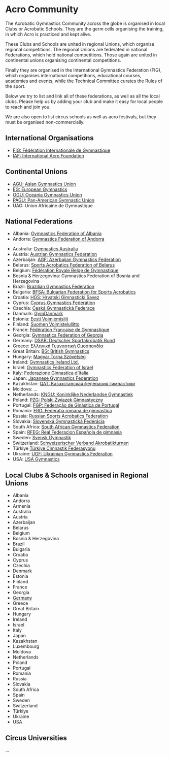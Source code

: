 # Acro Community

The Acrobatic Gymnastics Community across the globe is organised in local Clubs or Acrobatic Schools. They are the germ cells organising the training, in which Acro is practiced and kept alive. 

These Clubs and Schools are united in regional Unions, which organise regional competitions. The regional Unions are federated in national Federations, which hold national competitions. Those again are united in continental unions organising continental competitions. 

Finally they are organised in the International Gymnastics Federation (FIG), which organises international competitions, educational courses, academies and events, while the Technical Committee curates the Rules of the sport.  

Below we try to list and link all of these federations, as well as all the local clubs. Please help us by adding your club and make it easy for local people to reach and join you.

We are also open to list circus schools as well as acro festivals, but they must be organised non-commercially. 


## International Organisations

* [FIG: Fédération Internationale de Gymnastique](https://www.gymnastics.sport/)
* [IAF: International Acro Foundation](https://www.acrofoundation.com/)


## Continental Unions

* [AGU: Asian Gymnastics Union](https://agu-gymnastics.com/)
* [EG: European Gymnastics](https://www.europeangymnastics.com/)
* [OGU: Oceania Gymnastics Union](https://www.oceaniagymnastics.org/)
* [PAGU: Pan-American Gymnastic Union](https://upag-pagu.com/)
* UAG: Union Africaine de Gymnastique


## National Federations

* Albania: [Gymnastics Federation of Albania](https://gjimnastika.al/)
* Andorra: [Gymnastics Federation of Andorra](http://www.fag.ad/)
<!--* Armenia: Gymnastics Federation of Armenia-->
* Australia: [Gymnastics Australia](http://www.gymnastics.org.au/)
* Austria: [Austrian Gymnastics Federation](http://www.oeft.at/)
* Azerbaijan: [AGF: Azerbaijan Gymnastics Federation](https://agf.az/en/)
* Belarus: [Sports Acrobatics Federation of Belarus](http://www.bga.by/)
* Belgium: [Fédération Royale Belge de Gymnastique](http://www.ffgym.be/)
* Bosnia & Herzegovina: Gymnastics Federation of Bosnia and Herzegovina
* Brazil: [Brazilian Gymnastics Federation](http://www.cbginastica.com.br/)
* Bulgaria: [BFSA: Bulgarian Federation for Sports Acrobatics](http://www.bfsa-bg.com/)
* Croatia: [HGS: Hrvatski Gimnasticki Savez](https://hgs.hr/)
* Cyprus: [Cyprus Gymnastics Federation](https://cygymfed.org/)
* Czechia: [Ceská Gymnastická Federace](https://www.gymfed.cz/)
* Danmark: [GymDanmark](http://www.gymdanmark.dk/)
* Estonia: [Eesti Voimlemisliit](http://www.estoniangymnastics.ee/)
* Finland: [Suomen Voimisteluliitto](https://www.voimistelu.fi/)
* France: [Fédération Française de Gymnastique](http://www.ffgym.com/)
* Georgia: [Gymnastics Federation of Georgia](https://www.uggf.ge/)
* Germany: [DSAB: Deutscher Sportakrobatik Bund](http://www.sportakrobatikbund.de/)
* Greece: [Ελληνική Γυμναστική Ομοσπονδία](https://www.ego-gymnastics.gr/)
* Great Britain: [BG: British Gymnastics](http://www.british-gymnastics.org/)
* Hungary: [Magyar Torna Szövetség](https://matsz.hu/)
* Ireland: [Gymnastics Ireland Ltd.](http://www.gymnasticsireland.com/)
* Israel: [Gymnastics Federation of Israel](https://israelgym.org.il/)
* Italy: [Federazione Ginnastica d’Italia](https://www.federginnastica.it/)
* Japan: [Japanese Gymnastics Federation](http://www.jpn-gym.or.jp/)
* Kazakhstan: [QAT: Казахстанская федерация гимнастики](https://gymnastics.kz/sportivnaya-akrobatika/)
* Moldova: ...
* Netherlands: [KNGU: Koninklijke Nederlandse Gymnastiek](http://www.kngu.nl/)
* Poland: [PZG: Polski Zwiazek Gimnastyczny](http://www.pzg.pl/)
* Portugal: [FGP: Federação de Ginástica de Portugal](http://www.fgp-ginastica.pt/)
* Romania: [FRG: Federatia romana de gimnastica](https://frgimnastica.com/general-pages/istoria-gimnasticii)
* Russia: [Russian Sports Acrobatics Federation](http://www.acrobatica-russia.ru/)
* Slovakia: [Slovenská Gymnastická Federácia](http://www.sgf.sk/)
* South Africa: [South African Gymnastics Federation](http://www.gymnastics.co.za/)
* Spain: [RFEG: Real Federacìon Española de gimnasia](http://www.rfegimnasia.es/)
* Sweden: [Svensk Gymnastik](https://www.gymnastik.se/)
* Switzerland: [Schweizerischer Verband Akrobatikturnen](https://acrosuisse.ch/)
* Türkiye [Türkiye Cimnastik Federasyonu](https://www.tcf.gov.tr/)
* Ukraine: [UGF: Ukrainian Gymnastics Federation](https://ugf.org.ua/gymnastics-discipline/acrobatic-rules/)
* USA: [USA Gymnastics](http://www.usagym.org/acro)


## Local Clubs & Schools organised in Regional Unions

* Albania 
* Andorra
* Armenia
* Australia
* Austria
* Azerbaijan  
* Belarus
* Belgium
* Bosnia & Herzegovina
* Brazil
* Bulgaria
* Croatia
* Cyprus
* Czechia
* Denmark
* Estonia
* Finland
* France
* Georgia
* [Germany](local/germany)
* Greece
* Great Britain
* Hungary
* Ireland
* Israel
* Italy
* Japan
* Kazakhstan
* Luxembourg
* Moldova
* Netherlands
* Poland
* Portugal
* Romania
* Russia
* Slovakia
* South Africa
* Spain
* Sweden
* Switzerland
* Türkiye
* Ukraine
* USA  


## Circus Universities

...
